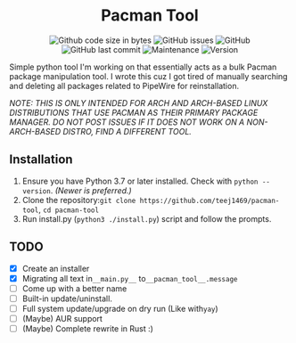 <h1 align="center">Pacman Tool</h1>
<p align="center">
  <img alt="Github code size in bytes" src="https://img.shields.io/github/languages/code-size/teej1469/pacman-tool?style=plastic">
  <img alt="GitHub issues" src="https://img.shields.io/github/issues/teej1469/pacman-tool?style=plastic">
  <img alt="GitHub" src="https://img.shields.io/github/license/teej1469/pacman-tool?color=informational&style=plastic">
  <img alt="GitHub last commit" src="https://img.shields.io/github/last-commit/teej1469/pacman-tool?style=plastic">
  <img alt="Maintenance" src="https://img.shields.io/maintenance/yes/2023?style=plastic">
  <img alt="Version" src="https://img.shields.io/badge/version-Alpha--0.0.5-important?style=plastic">
</p>

Simple python tool I'm working on that essentially acts as a bulk Pacman package manipulation tool.
I wrote this cuz I got tired of manually searching and deleting all packages related to PipeWire for
reinstallation.

*NOTE: THIS IS ONLY INTENDED FOR ARCH AND ARCH-BASED LINUX DISTRIBUTIONS THAT USE PACMAN AS THEIR PRIMARY PACKAGE MANAGER. DO NOT POST ISSUES IF IT DOES NOT WORK ON A NON-ARCH-BASED DISTRO, FIND A DIFFERENT TOOL.*

## Installation

1. Ensure you have Python 3.7 or later installed. Check with `python --version`. *(Newer is preferred.)*
2. Clone the repository:`git clone https://github.com/teej1469/pacman-tool`, `cd pacman-tool`
3. Run install.py (`python3 ./install.py`) script and follow the prompts.

## TODO

* [x] Create an installer
* [x] Migrating all text in`__main.py__` to`__pacman_tool__.message`
* [ ] Come up with a better name
* [ ] Built-in update/uninstall.
* [ ] Full system update/upgrade on dry run (Like with`yay`)
* [ ] (Maybe) AUR support
* [ ] (Maybe) Complete rewrite in Rust :)